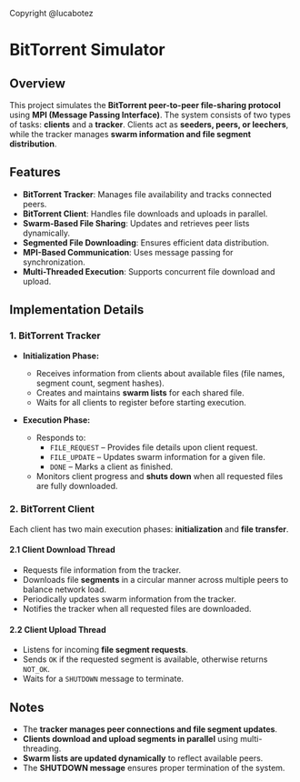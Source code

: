 Copyright @lucabotez

# BitTorrent Simulator

## Overview
This project simulates the **BitTorrent peer-to-peer file-sharing protocol** using **MPI (Message Passing Interface)**. The system consists of two types of tasks: **clients** and a **tracker**. Clients act as **seeders, peers, or leechers**, while the tracker manages **swarm information and file segment distribution**.

## Features
- **BitTorrent Tracker**: Manages file availability and tracks connected peers.
- **BitTorrent Client**: Handles file downloads and uploads in parallel.
- **Swarm-Based File Sharing**: Updates and retrieves peer lists dynamically.
- **Segmented File Downloading**: Ensures efficient data distribution.
- **MPI-Based Communication**: Uses message passing for synchronization.
- **Multi-Threaded Execution**: Supports concurrent file download and upload.

## Implementation Details
### **1. BitTorrent Tracker**
- **Initialization Phase:**
  - Receives information from clients about available files (file names, segment count, segment hashes).
  - Creates and maintains **swarm lists** for each shared file.
  - Waits for all clients to register before starting execution.

- **Execution Phase:**
  - Responds to:
    - `FILE_REQUEST` – Provides file details upon client request.
    - `FILE_UPDATE` – Updates swarm information for a given file.
    - `DONE` – Marks a client as finished.
  - Monitors client progress and **shuts down** when all requested files are fully downloaded.

### **2. BitTorrent Client**
Each client has two main execution phases: **initialization** and **file transfer**.

#### **2.1 Client Download Thread**
- Requests file information from the tracker.
- Downloads file **segments** in a circular manner across multiple peers to balance network load.
- Periodically updates swarm information from the tracker.
- Notifies the tracker when all requested files are downloaded.

#### **2.2 Client Upload Thread**
- Listens for incoming **file segment requests**.
- Sends `OK` if the requested segment is available, otherwise returns `NOT_OK`.
- Waits for a `SHUTDOWN` message to terminate.

## Notes
- The **tracker manages peer connections and file segment updates**.
- **Clients download and upload segments in parallel** using multi-threading.
- **Swarm lists are updated dynamically** to reflect available peers.
- The **SHUTDOWN message** ensures proper termination of the system.

